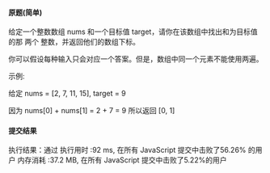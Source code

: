 #### 原题(简单)

给定一个整数数组 nums 和一个目标值 target，请你在该数组中找出和为目标值的那 两个 整数，并返回他们的数组下标。

你可以假设每种输入只会对应一个答案。但是，数组中同一个元素不能使用两遍。

示例:

给定 nums = [2, 7, 11, 15], target = 9

因为 nums[0] + nums[1] = 2 + 7 = 9
所以返回 [0, 1]

#### 提交结果

执行结果：通过
执行用时 :92 ms, 在所有 JavaScript 提交中击败了56.26% 的用户
内存消耗 :37.2 MB, 在所有 JavaScript 提交中击败了5.22%的用户